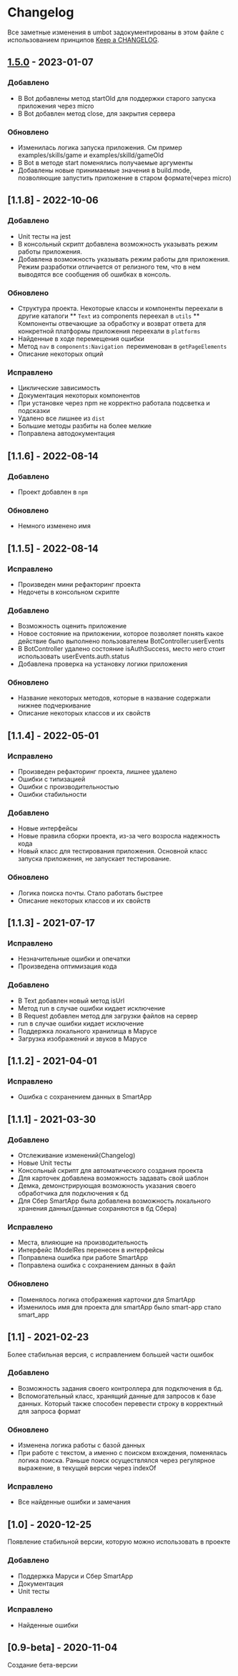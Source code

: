 # Changelog

Все заметные изменения в umbot задокументированы в этом файле с использованием принципов [Keep a CHANGELOG](http://keepachangelog.com/).

## [1.5.0] - 2023-01-07
### Добавлено
* В Bot добавлены метод startOld для поддержки старого запуска приложения через micro
* В Bot добавлен метод close, для закрытия сервера
### Обновлено
* Изменилась логика запуска приложения. См пример examples/skills/game и examples/skilld/gameOld
* В Bot в методе start поменялись получаемые аргументы
* Добавлены новые принимаемые значения в build.mode, позволяющие запустить приложение в старом формате(через micro)

## [1.1.8] - 2022-10-06
### Добавлено
* Unit тесты на jest
* В консольный скрипт добавлена возможность указывать режим работы приложения.
* Добавлена возможность указывать режим работы для приложения. Режим разработки отличается от релизного тем, что в нем выводятся все сообщения об ошибках в консоль.

### Обновлено
* Структура проекта. Некоторые классы и компоненты переехали в другие каталоги
** `Text` из components переехал в `utils`
** Компоненты отвечающие за обработку и возврат ответа для конкретной платформы приложения переехали в `platforms`
* Найденные в ходе перемещения ошибки
* Метод `nav` в `components:Navigation `переименован в `getPageElements`
* Описание некоторых опций

### Исправлено
* Циклические зависимость
* Документация некоторых компонентов
* При установке через npm не корректно работала подсветка и подсказки
* Удалено все лишнее из `dist`
* Большие методы разбиты на более мелкие
* Поправлена автодокументация

## [1.1.6] - 2022-08-14
### Добавлено

* Проект добавлен в `npm`

### Обновлено

* Немного изменено имя 

## [1.1.5] - 2022-08-14

### Исправлено

* Произведен мини рефакторинг проекта
* Недочеты в консольном скрипте

### Добавлено

* Возможность оценить приложение
* Новое состояние на приложении, которое позволяет понять какое действие было выполнено пользователем BotController:userEvents
* В BotController удалено состояние isAuthSuccess, место него стоит использовать userEvents.auth.status
* Добавлена проверка на установку логики приложения

### Обновлено

* Название некоторых методов, которые в название содержали нижнее подчеркивание
* Описание некоторых классов и их свойств

## [1.1.4] - 2022-05-01

### Исправлено

* Произведен рефакторинг проекта, лишнее удалено
* Ошибки с типизацией
* Ошибки с производительностью
* Ошибки стабильности

### Добавлено

* Новые интерфейсы
* Новые правила сборки проекта, из-за чего возросла надежность кода
* Новый класс для тестирования приложения. Основной класс запуска приложения, не запускает тестирование.

### Обновлено

* Логика поиска почты. Стало работать быстрее
* Описание некоторых классов и их свойств

## [1.1.3] - 2021-07-17

### Исправлено

* Незначительные ошибки и опечатки
* Произведена оптимизация кода

### Добавлено

* В Text добавлен новый метод isUrl
* Метод run в случае ошибки кидает исключение
* В Request добавлен метод для загрузки файлов на сервер
* run в случае ошибки кидает исключение
* Поддержка локального хранилища в Марусе
* Загрузка изображений и звуков в Марусе

## [1.1.2] - 2021-04-01

### Исправлено

* Ошибка с сохранением данных в SmartApp

## [1.1.1] - 2021-03-30

### Добавлено

* Отслеживание изменений(Changelog)
* Новые Unit тесты
* Консольный скрипт для автоматического создания проекта
* Для карточек добавлена возможность задавать свой шаблон
* Демка, демонстрирующая возможность указания своего обработчика для подключения к бд
* Для Сбер SmartApp была добавлена возможность локального хранения данных(данные сохраняются в бд Сбера)

### Исправлено

* Места, влияющие на производительность
* Интерфейс IModelRes перенесен в интерфейсы
* Поправлена ошибка при работе SmartApp
* Поправлена ошибка с сохранением данных в файл

### Обновлено

* Поменялось логика отображения карточки для SmartApp
* Изменилось имя для проекта для smartApp было smart-app стало smart_app

## [1.1] - 2021-02-23
Более стабильная версия, с исправлением большей части ошибок

### Добавлено

* Возможность задания своего контроллера для подключения в бд. 
* Вспомогательный класс, хранящий данные для запросов к базе данных. Который также способен перевести строку в корректный для запроса формат

### Обновлено

* Изменена логика работы с базой данных
* При работе с текстом, а именно с поиском вхождения, поменялась логика поиска. Раньше поиск осуществлялся через регулярное выражение, в текущей версии через indexOf

### Исправлено

* Все найденные ошибки и замечания

## [1.0] - 2020-12-25
Появление стабильной версии, которую можно использовать в проекте

### Добавлено

* Поддержка Маруси и Сбер SmartApp
* Документация
* Unit тесты

### Исправлено

* Найденные ошибки

## [0.9-beta] - 2020-11-04
Создание бета-версии

[master]: https://github.com/max36895/universal_bot-ts/compare/1.1.1...master
[dev]: https://github.com/max36895/universal_bot-ts/compare/master...dev
[1.5.0]: https://github.com/max36895/universal_bot-ts/compare/1.1.1...1.5.0
